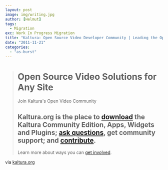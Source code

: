 ```yaml
---
layout: post
image: img/writing.jpg
author: [Helmut]
tags:
  - Migration
exc: Work In Progress Migration
title: "Kaltura: Open Source Video Developer Community | Leading the Open Video Revolution"
date: "2011-11-21"
categories: 
  - "as-burst"
---
```


> # Open Source Video Solutions for Any Site  
> Join Kaltura's Open Video Community
> 
> ## Kaltura.org is the place to [download](http://www.kaltura.org/downloads) the Kaltura Community Edition, Apps, Widgets and Plugins; [ask questions](http://www.kaltura.org/forums), get community support; and [contribute](http://www.kaltura.org/join-open-video-revolution).  
> Learn more about ways you can [get involved](http://www.kaltura.org/join-open-video-revolution).

via [kaltura.org](http://www.kaltura.org/)
